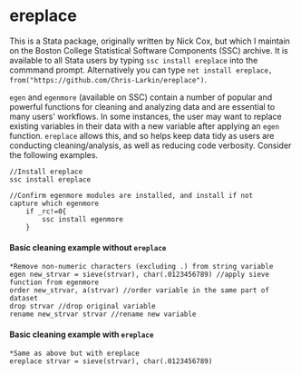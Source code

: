# ereplace

This is a Stata package, originally written by Nick Cox, but which I maintain on the Boston College Statistical Software Components (SSC) archive. It is available to all Stata users by typing `ssc install ereplace` into the commmand prompt. Alternatively you can type `net install ereplace, from("https://github.com/Chris-Larkin/ereplace")`. 

`egen` and `egenmore` (available on SSC) contain a number of popular and powerful functions for cleaning and analyzing data and are essential to many users' workflows. In some instances, the user may want to replace existing variables in their data with a new variable after applying an `egen` function. `ereplace` allows this, and so helps keep data tidy as users are conducting cleaning/analysis, as well as reducing code verbosity. Consider the following examples.

```
//Install ereplace
ssc install ereplace

//Confirm egenmore modules are installed, and install if not
capture which egenmore
	if _rc!=0{
		ssc install egenmore
	}
```
#### Basic cleaning example without `ereplace`
```
*Remove non-numeric characters (excluding .) from string variable
egen new_strvar = sieve(strvar), char(.0123456789) //apply sieve function from egenmore
order new_strvar, a(strvar) //order variable in the same part of dataset
drop strvar //drop original variable
rename new_strvar strvar //rename new variable
```

#### Basic cleaning example with `ereplace`
```
*Same as above but with ereplace
ereplace strvar = sieve(strvar), char(.0123456789)
```
